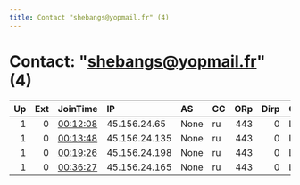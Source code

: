 ```yaml
---
title: Contact "shebangs@yopmail.fr" (4)
---
```


# Contact: "shebangs@yopmail.fr" (4)

|   Up |   Ext | JoinTime                                                                                            | IP            | AS   | CC   |   ORp |   Dirp | OS    | Version   | Nickname   |   eFamMembers |
|-----:|------:|:----------------------------------------------------------------------------------------------------|:--------------|:-----|:-----|------:|-------:|:------|:----------|:-----------|--------------:|
|    1 |     0 | [00:12:08](https://metrics.torproject.org/rs.html#details/6A99A07DEA45E142E3308AF1C9FFF792B8F4522F) | 45.156.24.65  | None | ru   |   443 |      0 | Linux | 0.3.5.10  | Shebangs   |             1 |
|    1 |     0 | [00:13:48](https://metrics.torproject.org/rs.html#details/BE4ED4DEACA0F6A3AF64276A67E05517BC63AE07) | 45.156.24.135 | None | ru   |   443 |      0 | Linux | 0.3.5.10  | Shebangs   |             1 |
|    1 |     0 | [00:19:26](https://metrics.torproject.org/rs.html#details/5AFF316FFF256D28BF1E9C1A74FB7385C2EFB2F7) | 45.156.24.198 | None | ru   |   443 |      0 | Linux | 0.3.5.10  | Shebangs   |             1 |
|    1 |     0 | [00:36:27](https://metrics.torproject.org/rs.html#details/ADD3FC59BA3728DA79662C9ECDD74780CC5A3AFA) | 45.156.24.165 | None | ru   |   443 |      0 | Linux | 0.3.5.10  | Shebangs   |             1 |
